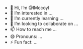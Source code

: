 - 👋 Hi, I’m @IMccoyI
- 👀 I’m interested in ...
- 🌱 I’m currently learning ...
- 💞️ I’m looking to collaborate on ...
- 📫 How to reach me ...
- 😄 Pronouns: ...
- ⚡ Fun fact: ...

<!---
IMccoyI/IMccoyI is a ✨ special ✨ repository because its `README.md` (this file) appears on your GitHub profile.
You can click the Preview link to take a look at your changes.
--->
